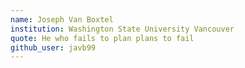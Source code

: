 ```yaml
---
name: Joseph Van Boxtel
institution: Washington State University Vancouver
quote: He who fails to plan plans to fail
github_user: javb99
---
```

